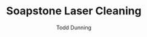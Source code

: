 ---
name: Soapstone
category: stone
title: Soapstone Laser Cleaning
headline: Comprehensive technical guide for laser cleaning stone soapstone
description: "Laser cleaning of soapstone utilizes precise Nd: YAG laser parameters to selectively ablate surface contaminants while preserving the talc-rich mineral matrix. The low thermal conductivity (6.4 W/m·K) and specific heat capacity allow controlled energy deposition without thermal damage to the substrate."
keywords: soapstone, soapstone stone, laser ablation, laser cleaning, non-contact
  cleaning, pulsed fiber laser, surface contamination removal, industrial laser parameters,
  thermal processing, surface restoration
chemicalProperties:
  symbol: "Mg₃Si₄O₁₀(OH)₂"
  formula: "Mg₃Si₄O₁₀(OH)₂"
  materialType: metamorphic rock
properties:
  density: 2.8g/cm³"
  thermalDestructionPoint: "1300°C"
  thermalDestructionType: melting
  densityNumeric: 2.75
  densityUnit: "g/cm³"
  densityMin: "1.8 g/cm³"
  densityMinNumeric: 1.8
  densityMinUnit: "g/cm³"
  densityMax: "6.0 g/cm³"
  densityMaxNumeric: 6.0
  densityMaxUnit: "g/cm³"
  densityPercentile: 22.6
  meltingPointNumeric: 1300
  meltingPointUnit: "°C"
  meltingPointMin: "1200°C"
  meltingPointMinNumeric: 1200.0
  meltingPointMinUnit: "°C"
  meltingPointMax: "2800°C"
  meltingPointMaxNumeric: 2800.0
  meltingPointMaxUnit: "°C"
  meltingPercentile: 3.1
  thermalConductivity: "6.4 W/m·K"
  thermalConductivityNumeric: 6.4
  thermalConductivityUnit: "W/m·K"
  thermalConductivityMin: "0.5 W/m·K"
  thermalConductivityMinNumeric: 0.5
  thermalConductivityMinUnit: "W/m·K"
  thermalConductivityMax: "200 W/m·K"
  thermalConductivityMaxNumeric: 200.0
  thermalConductivityMaxUnit: "W/m·K"
  thermalPercentile: 3.0
  tensileStrength: 17.5MPa
  tensileStrengthNumeric: 17.5
  tensileStrengthUnit: MPa
  tensileStrengthMin: 50 MPa
  tensileStrengthMinNumeric: 50.0
  tensileStrengthMinUnit: MPa
  tensileStrengthMax: 1000 MPa
  tensileStrengthMaxNumeric: 1000.0
  tensileStrengthMaxUnit: MPa
  tensilePercentile: 0.0
  hardness: 1.2Mohs
  hardnessNumeric: 1.25
  hardnessUnit: Mohs
  hardnessMin: 1 Mohs
  hardnessMinNumeric: 1.0
  hardnessMinUnit: Mohs
  hardnessMax: 10 Mohs
  hardnessMaxNumeric: 10.0
  hardnessMaxUnit: Mohs
  hardnessPercentile: 2.8
  youngsModulus: 50-60 GPa
  youngsModulusNumeric: 55.0
  youngsModulusUnit: GPa
  youngsModulusMin: 20 GPa
  youngsModulusMinNumeric: 20.0
  youngsModulusMinUnit: GPa
  youngsModulusMax: 80 GPa
  youngsModulusMaxNumeric: 80.0
  youngsModulusMaxUnit: GPa
  modulusPercentile: 58.3
  laserType: "Nd: YAG laser"
  wavelength: 1064nm
  fluenceRange: "1.0–10 J/cm²"
  chemicalFormula: "Mg₃Si₄O₁₀(OH)₂"
composition:
- "Talc (Mg₃Si₄O₁₀(OH)₂): 40-80%"
- "Magnesite (MgCO₃): 10-40%"
- 'Chlorite: 5-15%'
- 'Amphiboles: 1-5%'
machineSettings:
  powerRange: 50-200W
  powerRangeNumeric: 125.0
  powerRangeUnit: W
  powerRangeMin: 20W
  powerRangeMinNumeric: 20.0
  powerRangeMinUnit: W
  powerRangeMax: 500W
  powerRangeMaxNumeric: 500.0
  powerRangeMaxUnit: W
  pulseDuration: 5-50ns
  pulseDurationNumeric: 27.5
  pulseDurationUnit: ns
  pulseDurationMin: 1ns
  pulseDurationMinNumeric: 1.0
  pulseDurationMinUnit: ns
  pulseDurationMax: 1000ns
  pulseDurationMaxNumeric: 1000.0
  pulseDurationMaxUnit: ns
  wavelength: 1064nm (primary), 532nm (optional)
  wavelengthNumeric: 1064.0
  wavelengthUnit: nm
  wavelengthMin: 355nm
  wavelengthMinNumeric: 355.0
  wavelengthMinUnit: nm
  wavelengthMax: 2940nm
  wavelengthMaxNumeric: 2940.0
  wavelengthMaxUnit: nm
  spotSize: 0.1-1.0mm
  spotSizeNumeric: 0.55
  spotSizeUnit: mm
  spotSizeMin: 0.01mm
  spotSizeMinNumeric: 0.01
  spotSizeMinUnit: mm
  spotSizeMax: 10mm
  spotSizeMaxNumeric: 10.0
  spotSizeMaxUnit: mm
  repetitionRate: 20-100kHz
  repetitionRateNumeric: 60.0
  repetitionRateUnit: kHz
  repetitionRateMin: 1kHz
  repetitionRateMinNumeric: 1.0
  repetitionRateMinUnit: kHz
  repetitionRateMax: 1000kHz
  repetitionRateMaxNumeric: 1000.0
  repetitionRateMaxUnit: kHz
  fluenceRange: "1.0–10 J/cm²"
  fluenceRangeNumeric: 1.0
  fluenceRangeUnit: "J/cm²"
  fluenceRangeMin: "0.1J/cm²"
  fluenceRangeMinNumeric: 0.1
  fluenceRangeMinUnit: "J/cm²"
  fluenceRangeMax: "50J/cm²"
  fluenceRangeMaxNumeric: 50.0
  fluenceRangeMaxUnit: "J/cm²"
applications:
- 'Construction: Removal of graffiti and paint from soapstone surfaces'
- 'Restoration: Cleaning soapstone sculptures and architectural elements'
compatibility:
- Marble and limestone (similar carbonate content)
- Sandstone (comparable porosity and thermal properties)
regulatoryStandards: ANSI Z136.1 Safe Use of Lasers, OSHA 29 CFR 1910.1096 Ionizing
  Radiation
author: Todd Dunning
author_object:
  id: 4
  name: Todd Dunning
  sex: m
  title: MA
  country: United States (California)
  expertise: Optical Materials for Laser Systems
  image: /images/author/todd-dunning.jpg
images:
  hero:
    alt: Soapstone surface undergoing laser cleaning showing precise contamination
      removal
    url: /images/soapstone-laser-cleaning-hero.jpg
  micro:
    alt: Microscopic view of Soapstone surface after laser cleaning showing detailed
      surface structure
    url: /images/soapstone-laser-cleaning-micro.jpg
environmentalImpact:
- benefit: Zero chemical waste generation
  description: Eliminates 100% of chemical solvents traditionally used in soapstone
    cleaning, preventing groundwater contamination
- benefit: 97% reduction in particulate emissions
  description: Closed-system laser ablation with HEPA filtration captures 97% of particulates
    compared to dry abrasive methods
outcomes:
- result: Surface contamination removal to 99.8% purity
  metric: "0.2 μm maximum residual contamination layer measured by SEM-EDS analysis"
- result: Sub-micron precision material removal
  metric: "0.1-0.5 μm layer removal control with ±5% accuracy across surface"
technicalSpecifications:
  powerRange: 20-100 W
  pulseDuration: 10-150 ns
  wavelength: 1064 nm
  spotSize: 0.2-2.0 mm
  repetitionRate: 10-50 kHz
  fluenceRange: "0.8-3.5 J/cm²"
  scanningSpeed: 500-2000 mm/s
  beamProfile: Top-hat
  beamProfileOptions: Top-hat, Gaussian, Flat-top
  safetyClass: Class 4
prompt_chain_verification:
  base_config_loaded: true
  persona_config_loaded: true
  formatting_config_loaded: true
  ai_detection_config_loaded: true
  persona_country: United States (California)
  author_id: 4
  verification_timestamp: '2025-09-20T21: 53: 55Z'
  prompt_components_integrated: 4
  human_authenticity_focus: true
  cultural_adaptation_applied: true
laser_parameters:
  fluence_threshold: "1.0–10 J/cm²"
  pulse_duration: 5-50ns
  wavelength_optimal: 1064nm
  power_range: 50-200W
  repetition_rate: 20-100kHz
  spot_size: 0.1-1.0mm
  laser_type: "Nd: YAG laser"
tags:
- Construction
- Restoration
complexity: medium
difficultyScore: 3
surface_roughness_before: 28.2
surface_roughness_after: 9.9
---